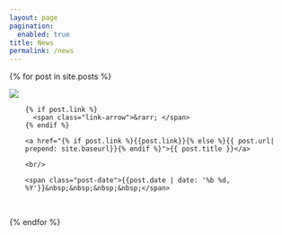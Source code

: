 ```yaml
---
layout: page
pagination:
  enabled: true
title: News
permalink: /news
---
```

{% for post in site.posts %}
<article class="post">
  <div class="post-image" class="float-start col-md-3">
    <a class="post-thumbnail" href="{% if post.link %}{{post.link}}{% else %}{{ post.url| prepend: site.baseurl}}{% endif %}">
      <img src="{{"/assets/img/" | prepend: site.baseurl | append : post.img}}" class="col-md-3" />
    </a>
  </div>
  <div class="post-content" style="float:left; margin-left:2em; max-width:500px;">

    {% if post.link %}
      <span class="link-arrow">&rarr; </span>
    {% endif %}
    
    <a href="{% if post.link %}{{post.link}}{% else %}{{ post.url| prepend: site.baseurl}}{% endif %}">{{ post.title }}</a>

    <br/>

    <span class="post-date">{{post.date | date: '%b %d, %Y'}}&nbsp;&nbsp;&nbsp;&nbsp;</span>
  </div>
</article>

<div style="clear:both;">&nbsp;</div>
 
{% endfor %}


  
